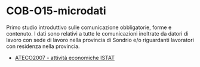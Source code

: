# COB-O15-microdati
Primo studio introduttivo sulle comunicazione obbligatorie, forme e contenuto.
I dati sono relativi a tutte le comunicazioni inoltrate da datori di lavoro con sede di lavoro nella provincia di Sondrio e/o riguardanti lavoratori con residenza nella provincia.
* [ATECO2007 - attività economiche ISTAT](https://www.istat.it/it/archivio/17888#)

